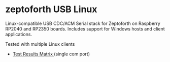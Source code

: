 # zeptoforth USB Linux
Linux-compatible USB CDC/ACM Serial stack for Zeptoforth on Raspberry RP2040 and RP2350 boards.
Includes support for Windows hosts and client applications.


Tested with multiple Linux clients 

* [Test Results Matrix ](https://github.com/Serialcomms/Serial-Ports-in-VBA-Simple-2022)   (single com port)
